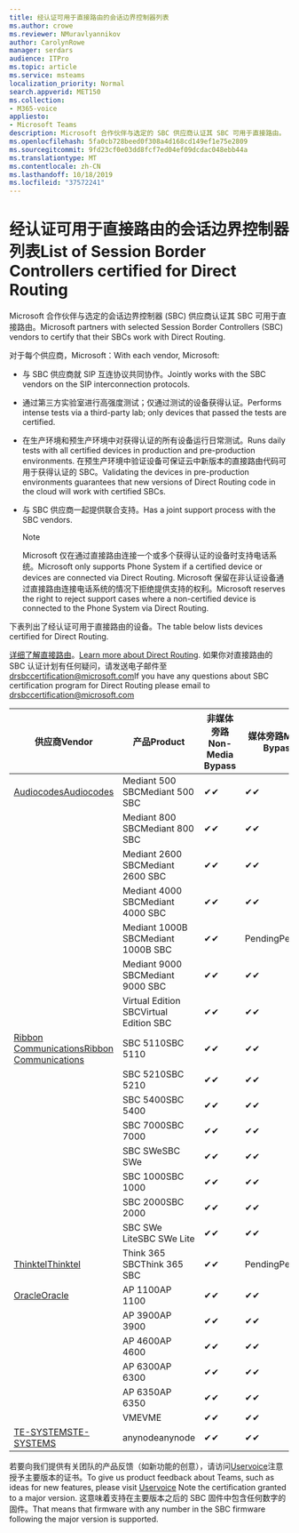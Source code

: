 ```yaml
---
title: 经认证可用于直接路由的会话边界控制器列表
ms.author: crowe
ms.reviewer: NMuravlyannikov
author: CarolynRowe
manager: serdars
audience: ITPro
ms.topic: article
ms.service: msteams
localization_priority: Normal
search.appverid: MET150
ms.collection:
- M365-voice
appliesto:
- Microsoft Teams
description: Microsoft 合作伙伴与选定的 SBC 供应商认证其 SBC 可用于直接路由。
ms.openlocfilehash: 5fa0cb728beed0f308a4d168cd149ef1e75e2809
ms.sourcegitcommit: 9fd23cf0e03dd8fcf7ed04ef09dcdac048ebb44a
ms.translationtype: MT
ms.contentlocale: zh-CN
ms.lasthandoff: 10/18/2019
ms.locfileid: "37572241"
---
```

# <a name="list-of-session-border-controllers-certified-for-direct-routing"></a><span data-ttu-id="5efc5-103">经认证可用于直接路由的会话边界控制器列表</span><span class="sxs-lookup"><span data-stu-id="5efc5-103">List of Session Border Controllers certified for Direct Routing</span></span>

<span data-ttu-id="5efc5-104">Microsoft 合作伙伴与选定的会话边界控制器 (SBC) 供应商认证其 SBC 可用于直接路由。</span><span class="sxs-lookup"><span data-stu-id="5efc5-104">Microsoft partners with selected Session Border Controllers (SBC) vendors to certify that their SBCs work with Direct Routing.</span></span> 

<span data-ttu-id="5efc5-105">对于每个供应商，Microsoft：</span><span class="sxs-lookup"><span data-stu-id="5efc5-105">With each vendor, Microsoft:</span></span> 

- <span data-ttu-id="5efc5-106">与 SBC 供应商就 SIP 互连协议共同协作。</span><span class="sxs-lookup"><span data-stu-id="5efc5-106">Jointly works with the SBC vendors on the SIP interconnection protocols.</span></span>
- <span data-ttu-id="5efc5-107">通过第三方实验室进行高强度测试；仅通过测试的设备获得认证。</span><span class="sxs-lookup"><span data-stu-id="5efc5-107">Performs intense tests via a third-party lab; only devices that passed the tests are certified.</span></span> 
- <span data-ttu-id="5efc5-108">在生产环境和预生产环境中对获得认证的所有设备运行日常测试。</span><span class="sxs-lookup"><span data-stu-id="5efc5-108">Runs daily tests with all certified devices in production and pre-production environments.</span></span> <span data-ttu-id="5efc5-109">在预生产环境中验证设备可保证云中新版本的直接路由代码可用于获得认证的 SBC。</span><span class="sxs-lookup"><span data-stu-id="5efc5-109">Validating the devices in pre-production environments guarantees that new versions of Direct Routing code in the cloud will work with certified SBCs.</span></span> 
- <span data-ttu-id="5efc5-110">与 SBC 供应商一起提供联合支持。</span><span class="sxs-lookup"><span data-stu-id="5efc5-110">Has a joint support process with the SBC vendors.</span></span>


  > [!NOTE]
  > <span data-ttu-id="5efc5-111">Microsoft 仅在通过直接路由连接一个或多个获得认证的设备时支持电话系统。</span><span class="sxs-lookup"><span data-stu-id="5efc5-111">Microsoft only supports Phone System if a certified device or devices are connected via Direct Routing.</span></span> <span data-ttu-id="5efc5-112">Microsoft 保留在非认证设备通过直接路由连接电话系统的情况下拒绝提供支持的权利。</span><span class="sxs-lookup"><span data-stu-id="5efc5-112">Microsoft reserves the right to reject support cases where a non-certified device is connected to the Phone System via Direct Routing.</span></span> 

<span data-ttu-id="5efc5-113">下表列出了经认证可用于直接路由的设备。</span><span class="sxs-lookup"><span data-stu-id="5efc5-113">The table below lists devices certified for Direct Routing.</span></span> 

<span data-ttu-id="5efc5-114">[详细了解直接路由](https://aka.ms/dr)。</span><span class="sxs-lookup"><span data-stu-id="5efc5-114">[Learn more about Direct Routing](https://aka.ms/dr).</span></span> <span data-ttu-id="5efc5-115">如果你对直接路由的 SBC 认证计划有任何疑问，请发送电子邮件至 drsbccertification@microsoft.com</span><span class="sxs-lookup"><span data-stu-id="5efc5-115">If you have any questions about SBC certification program for Direct Routing please email to drsbccertification@microsoft.com</span></span>


|                                                       <span data-ttu-id="5efc5-116">供应商</span><span class="sxs-lookup"><span data-stu-id="5efc5-116">Vendor</span></span>                                                        |       <span data-ttu-id="5efc5-117">产品</span><span class="sxs-lookup"><span data-stu-id="5efc5-117">Product</span></span>       | <span data-ttu-id="5efc5-118">非媒体旁路</span><span class="sxs-lookup"><span data-stu-id="5efc5-118">Non-Media Bypass</span></span> | <span data-ttu-id="5efc5-119">媒体旁路</span><span class="sxs-lookup"><span data-stu-id="5efc5-119">Media Bypass</span></span> | <span data-ttu-id="5efc5-120">软件版本</span><span class="sxs-lookup"><span data-stu-id="5efc5-120">Software Version</span></span> |
|---------------------------------------------------------------------------------------------------------------------|---------------------|------------------|--------------|------------------|
| [<span data-ttu-id="5efc5-121">Audiocodes</span><span class="sxs-lookup"><span data-stu-id="5efc5-121">Audiocodes</span></span>](https://www.audiocodes.com/solutions-products/products/products-for-microsoft-365/direct-routing-for-microsoft-teams) |   <span data-ttu-id="5efc5-122">Mediant 500 SBC</span><span class="sxs-lookup"><span data-stu-id="5efc5-122">Mediant 500 SBC</span></span>   |     <span data-ttu-id="5efc5-123">&#10004;</span><span class="sxs-lookup"><span data-stu-id="5efc5-123">&#10004;</span></span>     |   <span data-ttu-id="5efc5-124">&#10004;</span><span class="sxs-lookup"><span data-stu-id="5efc5-124">&#10004;</span></span>    |  <span data-ttu-id="5efc5-125">7.20</span><span class="sxs-lookup"><span data-stu-id="5efc5-125">7.20A.250</span></span>   |
|                                                                                                                     |   <span data-ttu-id="5efc5-126">Mediant 800 SBC</span><span class="sxs-lookup"><span data-stu-id="5efc5-126">Mediant 800 SBC</span></span>   |     <span data-ttu-id="5efc5-127">&#10004;</span><span class="sxs-lookup"><span data-stu-id="5efc5-127">&#10004;</span></span>     |   <span data-ttu-id="5efc5-128">&#10004;</span><span class="sxs-lookup"><span data-stu-id="5efc5-128">&#10004;</span></span>     |  <span data-ttu-id="5efc5-129">7.20</span><span class="sxs-lookup"><span data-stu-id="5efc5-129">7.20A.250</span></span>   |
|                                                                                                                     |  <span data-ttu-id="5efc5-130">Mediant 2600 SBC</span><span class="sxs-lookup"><span data-stu-id="5efc5-130">Mediant 2600 SBC</span></span>   |     <span data-ttu-id="5efc5-131">&#10004;</span><span class="sxs-lookup"><span data-stu-id="5efc5-131">&#10004;</span></span>     |   <span data-ttu-id="5efc5-132">&#10004;</span><span class="sxs-lookup"><span data-stu-id="5efc5-132">&#10004;</span></span>    |  <span data-ttu-id="5efc5-133">7.20</span><span class="sxs-lookup"><span data-stu-id="5efc5-133">7.20A.250</span></span>   |
|                                                                                                                     |  <span data-ttu-id="5efc5-134">Mediant 4000 SBC</span><span class="sxs-lookup"><span data-stu-id="5efc5-134">Mediant 4000 SBC</span></span>   |     <span data-ttu-id="5efc5-135">&#10004;</span><span class="sxs-lookup"><span data-stu-id="5efc5-135">&#10004;</span></span>     |   <span data-ttu-id="5efc5-136">&#10004;</span><span class="sxs-lookup"><span data-stu-id="5efc5-136">&#10004;</span></span>     |  <span data-ttu-id="5efc5-137">7.20</span><span class="sxs-lookup"><span data-stu-id="5efc5-137">7.20A.250</span></span>   |
|                                                                                                                     | <span data-ttu-id="5efc5-138">Mediant 1000B SBC</span><span class="sxs-lookup"><span data-stu-id="5efc5-138">Mediant 1000B  SBC</span></span>  |     <span data-ttu-id="5efc5-139">&#10004;</span><span class="sxs-lookup"><span data-stu-id="5efc5-139">&#10004;</span></span>     |   <span data-ttu-id="5efc5-140">Pending</span><span class="sxs-lookup"><span data-stu-id="5efc5-140">Pending</span></span>     |  <span data-ttu-id="5efc5-141">7.20</span><span class="sxs-lookup"><span data-stu-id="5efc5-141">7.20A.250</span></span>  |
|                                                                                                                     | <span data-ttu-id="5efc5-142">Mediant 9000 SBC</span><span class="sxs-lookup"><span data-stu-id="5efc5-142">Mediant 9000  SBC</span></span>  |     <span data-ttu-id="5efc5-143">&#10004;</span><span class="sxs-lookup"><span data-stu-id="5efc5-143">&#10004;</span></span>     |   <span data-ttu-id="5efc5-144">&#10004;</span><span class="sxs-lookup"><span data-stu-id="5efc5-144">&#10004;</span></span>     |  <span data-ttu-id="5efc5-145">7.20</span><span class="sxs-lookup"><span data-stu-id="5efc5-145">7.20A.250</span></span>   |                                                                       
|                                                                                                                     | <span data-ttu-id="5efc5-146">Virtual Edition SBC</span><span class="sxs-lookup"><span data-stu-id="5efc5-146">Virtual Edition SBC</span></span> |     <span data-ttu-id="5efc5-147">&#10004;</span><span class="sxs-lookup"><span data-stu-id="5efc5-147">&#10004;</span></span>     |   <span data-ttu-id="5efc5-148">&#10004;</span><span class="sxs-lookup"><span data-stu-id="5efc5-148">&#10004;</span></span>     |  <span data-ttu-id="5efc5-149">7.20</span><span class="sxs-lookup"><span data-stu-id="5efc5-149">7.20A.250</span></span> |
|  [<span data-ttu-id="5efc5-150">Ribbon Communications</span><span class="sxs-lookup"><span data-stu-id="5efc5-150">Ribbon Communications</span></span>](https://ribboncommunications.com/solutions/enterprise-solutions/microsoft-skype-business)  |      <span data-ttu-id="5efc5-151">SBC 5110</span><span class="sxs-lookup"><span data-stu-id="5efc5-151">SBC 5110</span></span>       |     <span data-ttu-id="5efc5-152">&#10004;</span><span class="sxs-lookup"><span data-stu-id="5efc5-152">&#10004;</span></span>     |   <span data-ttu-id="5efc5-153">&#10004;</span><span class="sxs-lookup"><span data-stu-id="5efc5-153">&#10004;</span></span>    |       <span data-ttu-id="5efc5-154">V6.2</span><span class="sxs-lookup"><span data-stu-id="5efc5-154">V6.2</span></span>       |
|                                                                                                                     |      <span data-ttu-id="5efc5-155">SBC 5210</span><span class="sxs-lookup"><span data-stu-id="5efc5-155">SBC 5210</span></span>       |     <span data-ttu-id="5efc5-156">&#10004;</span><span class="sxs-lookup"><span data-stu-id="5efc5-156">&#10004;</span></span>     |  <span data-ttu-id="5efc5-157">&#10004;</span><span class="sxs-lookup"><span data-stu-id="5efc5-157">&#10004;</span></span>    |       <span data-ttu-id="5efc5-158">V6.2</span><span class="sxs-lookup"><span data-stu-id="5efc5-158">V6.2</span></span>       |
|                                                                                                                     |      <span data-ttu-id="5efc5-159">SBC 5400</span><span class="sxs-lookup"><span data-stu-id="5efc5-159">SBC 5400</span></span>       |     <span data-ttu-id="5efc5-160">&#10004;</span><span class="sxs-lookup"><span data-stu-id="5efc5-160">&#10004;</span></span>     |   <span data-ttu-id="5efc5-161">&#10004;</span><span class="sxs-lookup"><span data-stu-id="5efc5-161">&#10004;</span></span>   |       <span data-ttu-id="5efc5-162">V6.2</span><span class="sxs-lookup"><span data-stu-id="5efc5-162">V6.2</span></span>       |
|                                                                                                                     |      <span data-ttu-id="5efc5-163">SBC 7000</span><span class="sxs-lookup"><span data-stu-id="5efc5-163">SBC 7000</span></span>       |     <span data-ttu-id="5efc5-164">&#10004;</span><span class="sxs-lookup"><span data-stu-id="5efc5-164">&#10004;</span></span>     |   <span data-ttu-id="5efc5-165">&#10004;</span><span class="sxs-lookup"><span data-stu-id="5efc5-165">&#10004;</span></span>    |       <span data-ttu-id="5efc5-166">V6.2</span><span class="sxs-lookup"><span data-stu-id="5efc5-166">V6.2</span></span>       |
|                                                                                                                     |       <span data-ttu-id="5efc5-167">SBC SWe</span><span class="sxs-lookup"><span data-stu-id="5efc5-167">SBC SWe</span></span>       |     <span data-ttu-id="5efc5-168">&#10004;</span><span class="sxs-lookup"><span data-stu-id="5efc5-168">&#10004;</span></span>     |   <span data-ttu-id="5efc5-169">&#10004;</span><span class="sxs-lookup"><span data-stu-id="5efc5-169">&#10004;</span></span>   |       <span data-ttu-id="5efc5-170">V6.2</span><span class="sxs-lookup"><span data-stu-id="5efc5-170">V6.2</span></span>       |
|                                                                                                                     |      <span data-ttu-id="5efc5-171">SBC 1000</span><span class="sxs-lookup"><span data-stu-id="5efc5-171">SBC 1000</span></span>       |     <span data-ttu-id="5efc5-172">&#10004;</span><span class="sxs-lookup"><span data-stu-id="5efc5-172">&#10004;</span></span>     |   <span data-ttu-id="5efc5-173">&#10004;</span><span class="sxs-lookup"><span data-stu-id="5efc5-173">&#10004;</span></span>    |      <span data-ttu-id="5efc5-174">v8.0.1</span><span class="sxs-lookup"><span data-stu-id="5efc5-174">v8.0.1</span></span>     |
|                                                                                                                     |      <span data-ttu-id="5efc5-175">SBC 2000</span><span class="sxs-lookup"><span data-stu-id="5efc5-175">SBC 2000</span></span>       |     <span data-ttu-id="5efc5-176">&#10004;</span><span class="sxs-lookup"><span data-stu-id="5efc5-176">&#10004;</span></span>     |   <span data-ttu-id="5efc5-177">&#10004;</span><span class="sxs-lookup"><span data-stu-id="5efc5-177">&#10004;</span></span>   |     <span data-ttu-id="5efc5-178">v8.0.1</span><span class="sxs-lookup"><span data-stu-id="5efc5-178">v8.0.1</span></span>     |
|                                                                                                                     |    <span data-ttu-id="5efc5-179">SBC SWe Lite</span><span class="sxs-lookup"><span data-stu-id="5efc5-179">SBC SWe Lite</span></span>     |     <span data-ttu-id="5efc5-180">&#10004;</span><span class="sxs-lookup"><span data-stu-id="5efc5-180">&#10004;</span></span>     |  <span data-ttu-id="5efc5-181">&#10004;</span><span class="sxs-lookup"><span data-stu-id="5efc5-181">&#10004;</span></span>    |      <span data-ttu-id="5efc5-182">v8.0.1</span><span class="sxs-lookup"><span data-stu-id="5efc5-182">v8.0.1</span></span>    |
|                     [<span data-ttu-id="5efc5-183">Thinktel</span><span class="sxs-lookup"><span data-stu-id="5efc5-183">Thinktel</span></span>](https://www.thinktel.ca/services/think-365/think-365-overview/)                      |    <span data-ttu-id="5efc5-184">Think 365 SBC</span><span class="sxs-lookup"><span data-stu-id="5efc5-184">Think 365 SBC</span></span>    |     <span data-ttu-id="5efc5-185">&#10004;</span><span class="sxs-lookup"><span data-stu-id="5efc5-185">&#10004;</span></span>     |   <span data-ttu-id="5efc5-186">Pending</span><span class="sxs-lookup"><span data-stu-id="5efc5-186">Pending</span></span>    |       <span data-ttu-id="5efc5-187">V1.4</span><span class="sxs-lookup"><span data-stu-id="5efc5-187">V1.4</span></span>       |
|                     [<span data-ttu-id="5efc5-188">Oracle</span><span class="sxs-lookup"><span data-stu-id="5efc5-188">Oracle</span></span>](https://www.oracle.com/industries/communications/enterprise-session-border-controller/microsoft.html)                      |    <span data-ttu-id="5efc5-189">AP 1100</span><span class="sxs-lookup"><span data-stu-id="5efc5-189">AP 1100</span></span>      |    <span data-ttu-id="5efc5-190">&#10004;</span><span class="sxs-lookup"><span data-stu-id="5efc5-190">&#10004;</span></span>     |    <span data-ttu-id="5efc5-191">&#10004;</span><span class="sxs-lookup"><span data-stu-id="5efc5-191">&#10004;</span></span>    |   <span data-ttu-id="5efc5-192">8.3.0.0.1</span><span class="sxs-lookup"><span data-stu-id="5efc5-192">8.3.0.0.1</span></span> |
|                                                                                                                    |    <span data-ttu-id="5efc5-193">AP 3900</span><span class="sxs-lookup"><span data-stu-id="5efc5-193">AP 3900</span></span>           |    <span data-ttu-id="5efc5-194">&#10004;</span><span class="sxs-lookup"><span data-stu-id="5efc5-194">&#10004;</span></span>     |    <span data-ttu-id="5efc5-195">&#10004;</span><span class="sxs-lookup"><span data-stu-id="5efc5-195">&#10004;</span></span>   |   <span data-ttu-id="5efc5-196">8.3.0.0.1</span><span class="sxs-lookup"><span data-stu-id="5efc5-196">8.3.0.0.1</span></span>  | 
|                                                                                                                    |      <span data-ttu-id="5efc5-197">AP 4600</span><span class="sxs-lookup"><span data-stu-id="5efc5-197">AP 4600</span></span>         |    <span data-ttu-id="5efc5-198">&#10004;</span><span class="sxs-lookup"><span data-stu-id="5efc5-198">&#10004;</span></span>   |    <span data-ttu-id="5efc5-199">&#10004;</span><span class="sxs-lookup"><span data-stu-id="5efc5-199">&#10004;</span></span>     |     <span data-ttu-id="5efc5-200">8.3.0.0.1</span><span class="sxs-lookup"><span data-stu-id="5efc5-200">8.3.0.0.1</span></span>  |
|                                                                                                                    |      <span data-ttu-id="5efc5-201">AP 6300</span><span class="sxs-lookup"><span data-stu-id="5efc5-201">AP 6300</span></span>         |    <span data-ttu-id="5efc5-202">&#10004;</span><span class="sxs-lookup"><span data-stu-id="5efc5-202">&#10004;</span></span>   |    <span data-ttu-id="5efc5-203">&#10004;</span><span class="sxs-lookup"><span data-stu-id="5efc5-203">&#10004;</span></span>     |     <span data-ttu-id="5efc5-204">8.3.0.0.1</span><span class="sxs-lookup"><span data-stu-id="5efc5-204">8.3.0.0.1</span></span>  |
|                                                                                                                   |      <span data-ttu-id="5efc5-205">AP 6350</span><span class="sxs-lookup"><span data-stu-id="5efc5-205">AP 6350</span></span>           |    <span data-ttu-id="5efc5-206">&#10004;</span><span class="sxs-lookup"><span data-stu-id="5efc5-206">&#10004;</span></span>   |    <span data-ttu-id="5efc5-207">&#10004;</span><span class="sxs-lookup"><span data-stu-id="5efc5-207">&#10004;</span></span>    |     <span data-ttu-id="5efc5-208">8.3.0.0.1</span><span class="sxs-lookup"><span data-stu-id="5efc5-208">8.3.0.0.1</span></span>  |                                             
|                                                                                                                    |      <span data-ttu-id="5efc5-209">VME</span><span class="sxs-lookup"><span data-stu-id="5efc5-209">VME</span></span>           |    <span data-ttu-id="5efc5-210">&#10004;</span><span class="sxs-lookup"><span data-stu-id="5efc5-210">&#10004;</span></span>    |    <span data-ttu-id="5efc5-211">&#10004;</span><span class="sxs-lookup"><span data-stu-id="5efc5-211">&#10004;</span></span>    |     <span data-ttu-id="5efc5-212">8.3.0.0.1</span><span class="sxs-lookup"><span data-stu-id="5efc5-212">8.3.0.0.1</span></span>   |
|                     [<span data-ttu-id="5efc5-213">TE-SYSTEMS</span><span class="sxs-lookup"><span data-stu-id="5efc5-213">TE-SYSTEMS</span></span>](https://www.anynode.de/anynode-and-microsoft-teams/)                               |     <span data-ttu-id="5efc5-214">anynode</span><span class="sxs-lookup"><span data-stu-id="5efc5-214">anynode</span></span>         |     <span data-ttu-id="5efc5-215">&#10004;</span><span class="sxs-lookup"><span data-stu-id="5efc5-215">&#10004;</span></span>   |  <span data-ttu-id="5efc5-216">&#10004;</span><span class="sxs-lookup"><span data-stu-id="5efc5-216">&#10004;</span></span>   |      <span data-ttu-id="5efc5-217">v3.16.2</span><span class="sxs-lookup"><span data-stu-id="5efc5-217">v3.16.2</span></span>      |

<span data-ttu-id="5efc5-218">若要向我们提供有关团队的产品反馈（如新功能的创意），请访问[Uservoice](https://microsoftteams.uservoice.com)注意授予主要版本的证书。</span><span class="sxs-lookup"><span data-stu-id="5efc5-218">To give us product feedback about Teams, such as ideas for new features, please visit [Uservoice](https://microsoftteams.uservoice.com) Note the certification granted to a major version.</span></span> <span data-ttu-id="5efc5-219">这意味着支持在主要版本之后的 SBC 固件中包含任何数字的固件。</span><span class="sxs-lookup"><span data-stu-id="5efc5-219">That means that firmware with any number in the SBC firmware following the major version is supported.</span></span>

